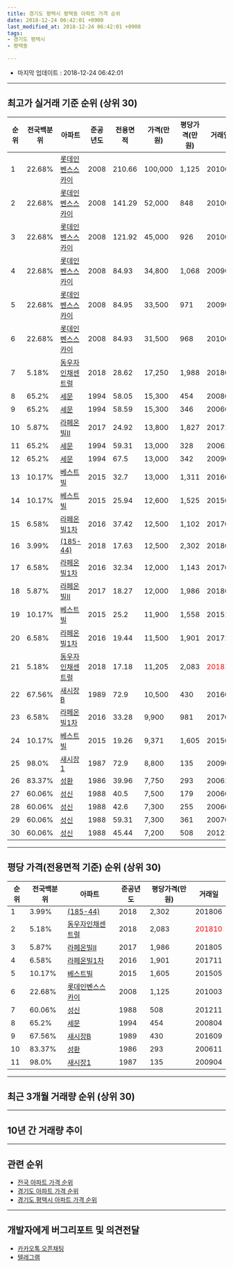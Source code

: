 ```yaml
---
title: 경기도 평택시 평택동 아파트 가격 순위
date: 2018-12-24 06:42:01 +0900
last_modified_at: 2018-12-24 06:42:01 +0900
tags:
- 경기도 평택시
- 평택동

---
```


* 마지막 업데이트 : 2018-12-24 06:42:01

---

## 최고가 실거래 기준 순위 (상위 30)


|순위|전국백분위|아파트|준공년도|전용면적|가격(만원)|평당가격(만원)|거래일|
|---|---|---|---|---|---|---|---|
|1|22.68%|[롯데인벤스스카이](https://search.naver.com/search.naver?query=%EA%B2%BD%EA%B8%B0%EB%8F%84+%ED%8F%89%ED%83%9D%EC%8B%9C+%ED%8F%89%ED%83%9D%EB%8F%99+%EB%A1%AF%EB%8D%B0%EC%9D%B8%EB%B2%A4%EC%8A%A4%EC%8A%A4%EC%B9%B4%EC%9D%B4)|2008|210.66|100,000|1,125|201003|
|2|22.68%|[롯데인벤스스카이](https://search.naver.com/search.naver?query=%EA%B2%BD%EA%B8%B0%EB%8F%84+%ED%8F%89%ED%83%9D%EC%8B%9C+%ED%8F%89%ED%83%9D%EB%8F%99+%EB%A1%AF%EB%8D%B0%EC%9D%B8%EB%B2%A4%EC%8A%A4%EC%8A%A4%EC%B9%B4%EC%9D%B4)|2008|141.29|52,000|848|201003|
|3|22.68%|[롯데인벤스스카이](https://search.naver.com/search.naver?query=%EA%B2%BD%EA%B8%B0%EB%8F%84+%ED%8F%89%ED%83%9D%EC%8B%9C+%ED%8F%89%ED%83%9D%EB%8F%99+%EB%A1%AF%EB%8D%B0%EC%9D%B8%EB%B2%A4%EC%8A%A4%EC%8A%A4%EC%B9%B4%EC%9D%B4)|2008|121.92|45,000|926|201003|
|4|22.68%|[롯데인벤스스카이](https://search.naver.com/search.naver?query=%EA%B2%BD%EA%B8%B0%EB%8F%84+%ED%8F%89%ED%83%9D%EC%8B%9C+%ED%8F%89%ED%83%9D%EB%8F%99+%EB%A1%AF%EB%8D%B0%EC%9D%B8%EB%B2%A4%EC%8A%A4%EC%8A%A4%EC%B9%B4%EC%9D%B4)|2008|84.93|34,800|1,068|200909|
|5|22.68%|[롯데인벤스스카이](https://search.naver.com/search.naver?query=%EA%B2%BD%EA%B8%B0%EB%8F%84+%ED%8F%89%ED%83%9D%EC%8B%9C+%ED%8F%89%ED%83%9D%EB%8F%99+%EB%A1%AF%EB%8D%B0%EC%9D%B8%EB%B2%A4%EC%8A%A4%EC%8A%A4%EC%B9%B4%EC%9D%B4)|2008|84.95|33,500|971|200909|
|6|22.68%|[롯데인벤스스카이](https://search.naver.com/search.naver?query=%EA%B2%BD%EA%B8%B0%EB%8F%84+%ED%8F%89%ED%83%9D%EC%8B%9C+%ED%8F%89%ED%83%9D%EB%8F%99+%EB%A1%AF%EB%8D%B0%EC%9D%B8%EB%B2%A4%EC%8A%A4%EC%8A%A4%EC%B9%B4%EC%9D%B4)|2008|84.93|31,500|968|201003|
|7|5.18%|[동우자인채센트럴](https://search.naver.com/search.naver?query=%EA%B2%BD%EA%B8%B0%EB%8F%84+%ED%8F%89%ED%83%9D%EC%8B%9C+%ED%8F%89%ED%83%9D%EB%8F%99+%EB%8F%99%EC%9A%B0%EC%9E%90%EC%9D%B8%EC%B1%84%EC%84%BC%ED%8A%B8%EB%9F%B4)|2018|28.62|17,250|1,988|201808|
|8|65.2%|[세문](https://search.naver.com/search.naver?query=%EA%B2%BD%EA%B8%B0%EB%8F%84+%ED%8F%89%ED%83%9D%EC%8B%9C+%ED%8F%89%ED%83%9D%EB%8F%99+%EC%84%B8%EB%AC%B8)|1994|58.05|15,300|454|200804|
|9|65.2%|[세문](https://search.naver.com/search.naver?query=%EA%B2%BD%EA%B8%B0%EB%8F%84+%ED%8F%89%ED%83%9D%EC%8B%9C+%ED%8F%89%ED%83%9D%EB%8F%99+%EC%84%B8%EB%AC%B8)|1994|58.59|15,300|346|200601|
|10|5.87%|[라페온빌II](https://search.naver.com/search.naver?query=%EA%B2%BD%EA%B8%B0%EB%8F%84+%ED%8F%89%ED%83%9D%EC%8B%9C+%ED%8F%89%ED%83%9D%EB%8F%99+%EB%9D%BC%ED%8E%98%EC%98%A8%EB%B9%8CII)|2017|24.92|13,800|1,827|201710|
|11|65.2%|[세문](https://search.naver.com/search.naver?query=%EA%B2%BD%EA%B8%B0%EB%8F%84+%ED%8F%89%ED%83%9D%EC%8B%9C+%ED%8F%89%ED%83%9D%EB%8F%99+%EC%84%B8%EB%AC%B8)|1994|59.31|13,000|328|200612|
|12|65.2%|[세문](https://search.naver.com/search.naver?query=%EA%B2%BD%EA%B8%B0%EB%8F%84+%ED%8F%89%ED%83%9D%EC%8B%9C+%ED%8F%89%ED%83%9D%EB%8F%99+%EC%84%B8%EB%AC%B8)|1994|67.5|13,000|342|200902|
|13|10.17%|[베스트빌](https://search.naver.com/search.naver?query=%EA%B2%BD%EA%B8%B0%EB%8F%84+%ED%8F%89%ED%83%9D%EC%8B%9C+%ED%8F%89%ED%83%9D%EB%8F%99+%EB%B2%A0%EC%8A%A4%ED%8A%B8%EB%B9%8C)|2015|32.7|13,000|1,311|201607|
|14|10.17%|[베스트빌](https://search.naver.com/search.naver?query=%EA%B2%BD%EA%B8%B0%EB%8F%84+%ED%8F%89%ED%83%9D%EC%8B%9C+%ED%8F%89%ED%83%9D%EB%8F%99+%EB%B2%A0%EC%8A%A4%ED%8A%B8%EB%B9%8C)|2015|25.94|12,600|1,525|201505|
|15|6.58%|[라페온빌1차](https://search.naver.com/search.naver?query=%EA%B2%BD%EA%B8%B0%EB%8F%84+%ED%8F%89%ED%83%9D%EC%8B%9C+%ED%8F%89%ED%83%9D%EB%8F%99+%EB%9D%BC%ED%8E%98%EC%98%A8%EB%B9%8C1%EC%B0%A8)|2016|37.42|12,500|1,102|201703|
|16|3.99%|[(185-44)](https://search.naver.com/search.naver?query=%EA%B2%BD%EA%B8%B0%EB%8F%84+%ED%8F%89%ED%83%9D%EC%8B%9C+%ED%8F%89%ED%83%9D%EB%8F%99+%28185-44%29)|2018|17.63|12,500|2,302|201806|
|17|6.58%|[라페온빌1차](https://search.naver.com/search.naver?query=%EA%B2%BD%EA%B8%B0%EB%8F%84+%ED%8F%89%ED%83%9D%EC%8B%9C+%ED%8F%89%ED%83%9D%EB%8F%99+%EB%9D%BC%ED%8E%98%EC%98%A8%EB%B9%8C1%EC%B0%A8)|2016|32.34|12,000|1,143|201704|
|18|5.87%|[라페온빌II](https://search.naver.com/search.naver?query=%EA%B2%BD%EA%B8%B0%EB%8F%84+%ED%8F%89%ED%83%9D%EC%8B%9C+%ED%8F%89%ED%83%9D%EB%8F%99+%EB%9D%BC%ED%8E%98%EC%98%A8%EB%B9%8CII)|2017|18.27|12,000|1,986|201805|
|19|10.17%|[베스트빌](https://search.naver.com/search.naver?query=%EA%B2%BD%EA%B8%B0%EB%8F%84+%ED%8F%89%ED%83%9D%EC%8B%9C+%ED%8F%89%ED%83%9D%EB%8F%99+%EB%B2%A0%EC%8A%A4%ED%8A%B8%EB%B9%8C)|2015|25.2|11,900|1,558|201511|
|20|6.58%|[라페온빌1차](https://search.naver.com/search.naver?query=%EA%B2%BD%EA%B8%B0%EB%8F%84+%ED%8F%89%ED%83%9D%EC%8B%9C+%ED%8F%89%ED%83%9D%EB%8F%99+%EB%9D%BC%ED%8E%98%EC%98%A8%EB%B9%8C1%EC%B0%A8)|2016|19.44|11,500|1,901|201711|
|21|5.18%|[동우자인채센트럴](https://search.naver.com/search.naver?query=%EA%B2%BD%EA%B8%B0%EB%8F%84+%ED%8F%89%ED%83%9D%EC%8B%9C+%ED%8F%89%ED%83%9D%EB%8F%99+%EB%8F%99%EC%9A%B0%EC%9E%90%EC%9D%B8%EC%B1%84%EC%84%BC%ED%8A%B8%EB%9F%B4)|2018|17.18|11,205|2,083|<span style="color:red">201810</span>|
|22|67.56%|[새시장B](https://search.naver.com/search.naver?query=%EA%B2%BD%EA%B8%B0%EB%8F%84+%ED%8F%89%ED%83%9D%EC%8B%9C+%ED%8F%89%ED%83%9D%EB%8F%99+%EC%83%88%EC%8B%9C%EC%9E%A5B)|1989|72.9|10,500|430|201609|
|23|6.58%|[라페온빌1차](https://search.naver.com/search.naver?query=%EA%B2%BD%EA%B8%B0%EB%8F%84+%ED%8F%89%ED%83%9D%EC%8B%9C+%ED%8F%89%ED%83%9D%EB%8F%99+%EB%9D%BC%ED%8E%98%EC%98%A8%EB%B9%8C1%EC%B0%A8)|2016|33.28|9,900|981|201703|
|24|10.17%|[베스트빌](https://search.naver.com/search.naver?query=%EA%B2%BD%EA%B8%B0%EB%8F%84+%ED%8F%89%ED%83%9D%EC%8B%9C+%ED%8F%89%ED%83%9D%EB%8F%99+%EB%B2%A0%EC%8A%A4%ED%8A%B8%EB%B9%8C)|2015|19.26|9,371|1,605|201505|
|25|98.0%|[새시장1](https://search.naver.com/search.naver?query=%EA%B2%BD%EA%B8%B0%EB%8F%84+%ED%8F%89%ED%83%9D%EC%8B%9C+%ED%8F%89%ED%83%9D%EB%8F%99+%EC%83%88%EC%8B%9C%EC%9E%A51)|1987|72.9|8,800|135|200904|
|26|83.37%|[성환](https://search.naver.com/search.naver?query=%EA%B2%BD%EA%B8%B0%EB%8F%84+%ED%8F%89%ED%83%9D%EC%8B%9C+%ED%8F%89%ED%83%9D%EB%8F%99+%EC%84%B1%ED%99%98)|1986|39.96|7,750|293|200611|
|27|60.06%|[성신](https://search.naver.com/search.naver?query=%EA%B2%BD%EA%B8%B0%EB%8F%84+%ED%8F%89%ED%83%9D%EC%8B%9C+%ED%8F%89%ED%83%9D%EB%8F%99+%EC%84%B1%EC%8B%A0)|1988|40.5|7,500|179|200606|
|28|60.06%|[성신](https://search.naver.com/search.naver?query=%EA%B2%BD%EA%B8%B0%EB%8F%84+%ED%8F%89%ED%83%9D%EC%8B%9C+%ED%8F%89%ED%83%9D%EB%8F%99+%EC%84%B1%EC%8B%A0)|1988|42.6|7,300|255|200602|
|29|60.06%|[성신](https://search.naver.com/search.naver?query=%EA%B2%BD%EA%B8%B0%EB%8F%84+%ED%8F%89%ED%83%9D%EC%8B%9C+%ED%8F%89%ED%83%9D%EB%8F%99+%EC%84%B1%EC%8B%A0)|1988|59.31|7,300|361|200706|
|30|60.06%|[성신](https://search.naver.com/search.naver?query=%EA%B2%BD%EA%B8%B0%EB%8F%84+%ED%8F%89%ED%83%9D%EC%8B%9C+%ED%8F%89%ED%83%9D%EB%8F%99+%EC%84%B1%EC%8B%A0)|1988|45.44|7,200|508|201211|


---

## 평당 가격(전용면적 기준) 순위 (상위 30)


|순위|전국백분위|아파트|준공년도|평당가격(만원)|거래일|
|---|---|---|---|---|---|
|1|3.99%|[(185-44)](https://search.naver.com/search.naver?query=%EA%B2%BD%EA%B8%B0%EB%8F%84+%ED%8F%89%ED%83%9D%EC%8B%9C+%ED%8F%89%ED%83%9D%EB%8F%99+%28185-44%29)|2018|2,302|201806|
|2|5.18%|[동우자인채센트럴](https://search.naver.com/search.naver?query=%EA%B2%BD%EA%B8%B0%EB%8F%84+%ED%8F%89%ED%83%9D%EC%8B%9C+%ED%8F%89%ED%83%9D%EB%8F%99+%EB%8F%99%EC%9A%B0%EC%9E%90%EC%9D%B8%EC%B1%84%EC%84%BC%ED%8A%B8%EB%9F%B4)|2018|2,083|<span style="color:red">201810</span>|
|3|5.87%|[라페온빌II](https://search.naver.com/search.naver?query=%EA%B2%BD%EA%B8%B0%EB%8F%84+%ED%8F%89%ED%83%9D%EC%8B%9C+%ED%8F%89%ED%83%9D%EB%8F%99+%EB%9D%BC%ED%8E%98%EC%98%A8%EB%B9%8CII)|2017|1,986|201805|
|4|6.58%|[라페온빌1차](https://search.naver.com/search.naver?query=%EA%B2%BD%EA%B8%B0%EB%8F%84+%ED%8F%89%ED%83%9D%EC%8B%9C+%ED%8F%89%ED%83%9D%EB%8F%99+%EB%9D%BC%ED%8E%98%EC%98%A8%EB%B9%8C1%EC%B0%A8)|2016|1,901|201711|
|5|10.17%|[베스트빌](https://search.naver.com/search.naver?query=%EA%B2%BD%EA%B8%B0%EB%8F%84+%ED%8F%89%ED%83%9D%EC%8B%9C+%ED%8F%89%ED%83%9D%EB%8F%99+%EB%B2%A0%EC%8A%A4%ED%8A%B8%EB%B9%8C)|2015|1,605|201505|
|6|22.68%|[롯데인벤스스카이](https://search.naver.com/search.naver?query=%EA%B2%BD%EA%B8%B0%EB%8F%84+%ED%8F%89%ED%83%9D%EC%8B%9C+%ED%8F%89%ED%83%9D%EB%8F%99+%EB%A1%AF%EB%8D%B0%EC%9D%B8%EB%B2%A4%EC%8A%A4%EC%8A%A4%EC%B9%B4%EC%9D%B4)|2008|1,125|201003|
|7|60.06%|[성신](https://search.naver.com/search.naver?query=%EA%B2%BD%EA%B8%B0%EB%8F%84+%ED%8F%89%ED%83%9D%EC%8B%9C+%ED%8F%89%ED%83%9D%EB%8F%99+%EC%84%B1%EC%8B%A0)|1988|508|201211|
|8|65.2%|[세문](https://search.naver.com/search.naver?query=%EA%B2%BD%EA%B8%B0%EB%8F%84+%ED%8F%89%ED%83%9D%EC%8B%9C+%ED%8F%89%ED%83%9D%EB%8F%99+%EC%84%B8%EB%AC%B8)|1994|454|200804|
|9|67.56%|[새시장B](https://search.naver.com/search.naver?query=%EA%B2%BD%EA%B8%B0%EB%8F%84+%ED%8F%89%ED%83%9D%EC%8B%9C+%ED%8F%89%ED%83%9D%EB%8F%99+%EC%83%88%EC%8B%9C%EC%9E%A5B)|1989|430|201609|
|10|83.37%|[성환](https://search.naver.com/search.naver?query=%EA%B2%BD%EA%B8%B0%EB%8F%84+%ED%8F%89%ED%83%9D%EC%8B%9C+%ED%8F%89%ED%83%9D%EB%8F%99+%EC%84%B1%ED%99%98)|1986|293|200611|
|11|98.0%|[새시장1](https://search.naver.com/search.naver?query=%EA%B2%BD%EA%B8%B0%EB%8F%84+%ED%8F%89%ED%83%9D%EC%8B%9C+%ED%8F%89%ED%83%9D%EB%8F%99+%EC%83%88%EC%8B%9C%EC%9E%A51)|1987|135|200904|


---

## 최근 3개월 거래량 순위 (상위 30)


<div style="width:100%;">
    <canvas id="deal_count_ranking" height="250"></canvas>
</div>


<script>
new Chart(document.getElementById("deal_count_ranking"), {
    type: 'horizontalBar',
    data: {
        labels: ['롯데인벤스스카이', '동우자인채센트럴'],
        datasets: [{
            label: '실거래 수',
            data: [6, 1],
            borderColor: "rgba(255, 0, 128, 1)",
            backgroundColor: "rgba(255, 0, 128, 0.5)",
            fill: false,
        }]
    },
    options: {
        responsive: true,
        title: {
            display: true,
            text: '최근 3개월 거래량 순위'
        },
        tooltips: {
            mode: 'index',
            intersect: false,
            callbacks: {
                title: function(tooltipItems, data) {
                    return "실거래 수:";
                },
                label: function(tooltipItem, data) {
                    return data.labels[tooltipItem.index] + ": " + tooltipItem.xLabel;
                }
            }
        },
        hover: {
            mode: 'nearest',
            intersect: true
        },
        scales: {
            xAxes: [{
                display: true,
                scaleLabel: {
                    display: true,
                    labelString: '실거래 수'
                },
                ticks: {
                    suggestedMin: 0,
                }
            }],
            yAxes: [{
                display: true,
                ticks: {
                    autoSkip: false,
                    callback: function(value, index, values) {
                        if (value.length > 15)
                            return value.substr(0, 13) + "...";
                        else
                            return value;
                    }
                },
                scaleLabel: {
                    display: false,
                }
            }]
        }
    }
});

</script>


---

## 10년 간 거래량 추이


<div style="width:100%;">
    <canvas id="deal_progress" height="250"></canvas>
</div>

<script>
new Chart(document.getElementById("deal_progress"), {
    type: 'line',
    data: {
        labels: ['200812','200901','200902','200903','200904','200905','200906','200907','200908','200909','200910','200911','200912','201001','201002','201003','201004','201005','201006','201007','201008','201009','201010','201011','201012','201101','201102','201103','201104','201105','201106','201107','201108','201109','201110','201111','201112','201201','201202','201203','201204','201205','201206','201207','201208','201209','201210','201211','201212','201301','201302','201303','201304','201305','201306','201307','201308','201309','201310','201311','201312','201401','201402','201403','201404','201405','201406','201407','201408','201409','201410','201411','201412','201501','201502','201503','201504','201505','201506','201507','201508','201509','201510','201511','201512','201601','201602','201603','201604','201605','201606','201607','201608','201609','201610','201611','201612','201701','201702','201703','201704','201705','201706','201707','201708','201709','201710','201711','201712','201801','201802','201803','201804','201805','201806','201807','201808','201809','201810','201811','201812'],
        datasets: [{
            label: '실거래 수',
            pointRadius: 1,
            data: [0, 0, 1, 0, 3, 1, 1, 1, 5, 15, 9, 2, 9, 5, 7, 17, 2, 3, 1, 1, 1, 3, 3, 0, 1, 5, 2, 5, 4, 2, 2, 2, 1, 1, 0, 5, 2, 1, 3, 5, 2, 6, 2, 3, 0, 0, 3, 2, 4, 1, 4, 7, 4, 1, 2, 1, 1, 1, 2, 3, 0, 0, 8, 5, 8, 2, 2, 3, 6, 3, 11, 2, 2, 4, 6, 3, 6, 7, 6, 4, 3, 8, 6, 2, 1, 3, 0, 2, 5, 4, 3, 4, 3, 3, 4, 1, 4, 0, 2, 4, 2, 3, 4, 3, 3, 3, 3, 7, 2, 1, 2, 2, 0, 5, 7, 4, 3, 2, 3, 1, 3],
            borderColor: "rgba(255, 201, 14, 1)",
            backgroundColor: "rgba(255, 201, 14, 0.5)",
            fill: true,
        }]
    },
    options: {
        responsive: true,
        title: {
            display: true,
            text: '10년간 거래량 추이'
        },
        tooltips: {
            mode: 'index',
            intersect: false,
        },
        hover: {
            mode: 'nearest',
            intersect: true
        },
        scales: {
            xAxes: [{
                display: true,
                scaleLabel: {
                    display: true,
                    labelString: '년/월'
                }
            }],
            yAxes: [{
                display: true,
                ticks: {
                    suggestedMin: 0,
                },
                scaleLabel: {
                    display: true,
                    labelString: '실거래 수'
                }
            }]
        }
    }
});

</script>


---

## 관련 순위

- [전국 아파트 가격 순위](https://inasie.github.io/apt-ranking/전국)
- [경기도 아파트 가격 순위](https://inasie.github.io/apt-ranking/경기도)
- [경기도 평택시 아파트 가격 순위](https://inasie.github.io/apt-ranking/경기도-평택시)


---

## 개발자에게 버그리포트 및 의견전달

- [카카오톡 오픈채팅](https://open.kakao.com/o/gLJUAP4)
- [텔레그램](https://t.me/inasie)

